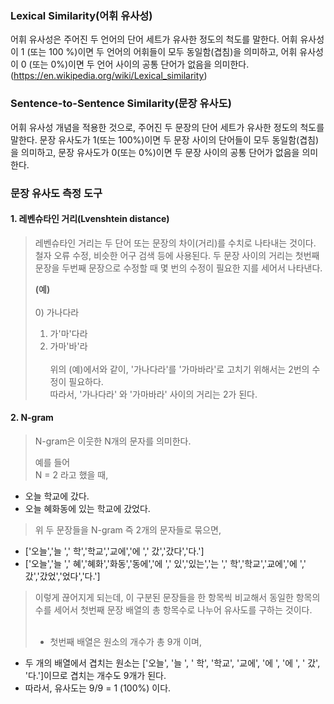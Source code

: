 ### Lexical Similarity(어휘 유사성) 

어휘 유사성은 주어진 두 언어의 단어 세트가 유사한 정도의 척도를 말한다. 
어휘 유사성이 1 (또는 100 %)이면 두 언어의 어휘들이 모두 동일함(겹침)을 의미하고,
어휘 유사성이 0 (또는 0%)이면 두 언어 사이의 공통 단어가 없음을 의미한다.
(https://en.wikipedia.org/wiki/Lexical_similarity)

### Sentence-to-Sentence Similarity(문장 유사도)

어휘 유사성 개념을 적용한 것으로, 주어진 두 문장의 단어 세트가 유사한 정도의 척도를 말한다.
문장 유사도가 1(또는 100%)이면 두 문장 사이의 단어들이 모두 동일함(겹침)을 의미하고,
문장 유사도가 0(또는 0%)이면 두 문장 사이의 공통 단어가 없음을 의미한다. 

### 문장 유사도 측정 도구
#### 1. 레벤슈타인 거리(Lvenshtein distance)
> 레벤슈타인 거리는 두 단어 또는 문장의 차이(거리)를 수치로 나타내는 것이다. 철자 오류 수정, 비슷한 어구 검색 등에 사용된다. 두 문장 사이의 거리는 첫번째 문장을 두번째 문장으로 수정할 때 몇 번의 수정이 필요한 지를 세어서 나타낸다. 
>
> __(예)__ <br><br>
> 0) 가나다라<br>
> 1) 가'마'다라<br>
> 2) 가마'바'라<br><br>
> 위의 (예)에서와 같이, '가나다라'를 '가마바라'로 고치기 위해서는 2번의 수정이 필요하다. <br>따라서, '가나다라' 와 '가마바라' 사이의 거리는 2가 된다.<br>

#### 2. N-gram
> N-gram은 이웃한 N개의 문자를 의미한다.<br>
>
> 예를 들어<br>
N = 2 라고 했을 때,
- 오늘 학교에 갔다.<br>
- 오늘 혜화동에 있는 학교에 갔었다.<br>
>
> 위 두 문장들을 N-gram 즉 2개의 문자들로 묶으면,
- ['오늘','늘 ',' 학','학교','교에','에  ',' 갔','갔다','다.']  
- ['오늘','늘 ',' 혜','혜화','화동','동에','에 ',' 있','있는','는 ',' 학','학교','교에','에 ',' 갔','갔었','었다','다.'] 
> 이렇게 끊어지게 되는데, 이 구분된 문장들을 한 항목씩 비교해서 동일한 항목의 수를 세어서 첫번째 문장 배열의 총 항목수로 나누어 유사도를 구하는 것이다.<br>
><br> 
>- 첫번째 배열은 원소의 개수가 총 9개 이며,
- 두 개의 배열에서 겹치는 원소는 ['오늘', '늘 ', ' 학', '학교', '교에', '에 ', '에 ', ' 갔', '다.']이므로 겹치는 개수도 9개가 된다.
- 따라서, 유사도는 9/9 = 1 (100%) 이다.
